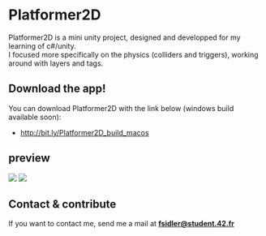 # Platformer2D

Platformer2D is a mini unity project, designed and developped for my learning of c#/unity. <br />
I focused more specifically on the physics (colliders and triggers), working around with layers and tags.

## Download the app!
You can download Platformer2D with the link below (windows build available soon):
* http://bit.ly/Platformer2D_build_macos

## preview
![](https://media.giphy.com/media/3o7bu2zHAYssNK7Hwc/giphy.gif)
![](https://media.giphy.com/media/xUPGcFnINHwx2fKxoI/giphy.gif)

## Contact & contribute
If you want to contact me, send me a mail at **fsidler@student.42.fr**
